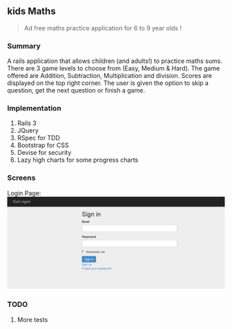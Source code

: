 ## kids Maths
> Ad free maths practice application for 6 to 9 year olds !

### Summary

A rails application that allows children (and adults!) to practice maths sums. There are 3 game levels to choose from (Easy, Medium & Hard). The game offered are Addition, Subtraction, Multiplication and division. Scores are displayed on the top right corner. The user is given the option to skip a question, get the next question or finish a game.

### Implementation
1. Rails 3
2. JQuery
3. RSpec for TDD
4. Bootstrap for CSS
5. Devise for security
6. Lazy high charts for some progress charts

### Screens
Login Page: 
![Login Screen](/public/images/login.PNG)

### TODO
1. More tests
